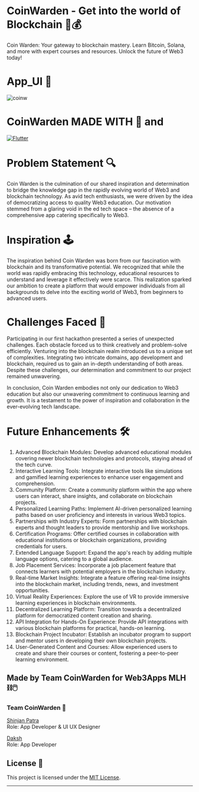 # CoinWarden - Get into the world of Blockchain 💱💰

Coin Warden: Your gateway to blockchain mastery. Learn Bitcoin, Solana, and more with expert courses and resources. Unlock the future of Web3 today!

# App_UI 📱
 ![coinw](https://github.com/flaminshinjan/coinwarden/assets/116586681/f3f42dc9-4395-4413-a8b6-82c53cbf10d3)

# CoinWarden MADE WITH 💙 and 

[![Flutter](https://img.shields.io/badge/Flutter-2.0-blue.svg?logo=flutter&logoColor=white&color=02569B)](https://flutter.dev)

# Problem Statement 🔍

Coin Warden is the culmination of our shared inspiration and determination to bridge the knowledge gap in the rapidly evolving world of Web3 and blockchain technology. As avid tech enthusiasts, we were driven by the idea of democratizing access to quality Web3 education. Our motivation stemmed from a glaring void in the ed tech space – the absence of a comprehensive app catering specifically to Web3.


# Inspiration 🕹

The inspiration behind Coin Warden was born from our fascination with blockchain and its transformative potential. We recognized that while the world was rapidly embracing this technology, educational resources to understand and leverage it effectively were scarce. This realization sparked our ambition to create a platform that would empower individuals from all backgrounds to delve into the exciting world of Web3, from beginners to advanced users.

# Challenges Faced 🔬

Participating in our first hackathon presented a series of unexpected challenges. Each obstacle forced us to think creatively and problem-solve efficiently.
Venturing into the blockchain realm introduced us to a unique set of complexities. Integrating two intricate domains, app development and blockchain, required us to gain an in-depth understanding of both areas. Despite these challenges, our determination and commitment to our project remained unwavering.

In conclusion, Coin Warden embodies not only our dedication to Web3 education but also our unwavering commitment to continuous learning and growth. It is a testament to the power of inspiration and collaboration in the ever-evolving tech landscape.

# Future Enhancements 🛠

1. Advanced Blockchain Modules: Develop advanced educational modules covering newer blockchain technologies and protocols, staying ahead of the tech curve.
2. Interactive Learning Tools: Integrate interactive tools like simulations and gamified learning experiences to enhance user engagement and comprehension.
3. Community Platform: Create a community platform within the app where users can interact, share insights, and collaborate on blockchain projects.
4. Personalized Learning Paths: Implement AI-driven personalized learning paths based on user proficiency and interests in various Web3 topics.
5. Partnerships with Industry Experts: Form partnerships with blockchain experts and thought leaders to provide mentorship and live workshops.
6. Certification Programs: Offer certified courses in collaboration with educational institutions or blockchain organizations, providing credentials for users.
7. Extended Language Support: Expand the app's reach by adding multiple language options, catering to a global audience.
8. Job Placement Services: Incorporate a job placement feature that connects learners with potential employers in the blockchain industry.
9. Real-time Market Insights: Integrate a feature offering real-time insights into the blockchain market, including trends, news, and investment opportunities.
10. Virtual Reality Experiences: Explore the use of VR to provide immersive learning experiences in blockchain environments.
11. Decentralized Learning Platform: Transition towards a decentralized platform for democratized content creation and sharing.
12. API Integration for Hands-On Experience: Provide API integrations with various blockchain platforms for practical, hands-on learning.
13. Blockchain Project Incubator: Establish an incubator program to support and mentor users in developing their own blockchain projects.
14. User-Generated Content and Courses: Allow experienced users to create and share their courses or content, fostering a peer-to-peer learning environment.

## Made by Team CoinWarden for Web3Apps MLH ⛓🖱

### Team CoinWarden 🐺

[Shinjan Patra](https://github.com/flaminshinjan) <br>Role: App Developer & UI UX Designer

[Daksh](https://github.com/daksh1205)      <br>Role: App Developer



## License 📜

This project is licensed under the [MIT License](LICENSE).

---



